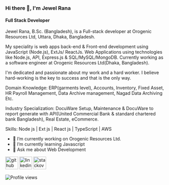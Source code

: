 ### Hi there 👋, I'm Jewel Rana
#### Full Stack Developer
Jewel Rana, B.Sc. (Bangladesh), is a Full-stack developer at Orogenic Resources Ltd, Uttara, Dhaka, Bangladesh.

My speciality is web apps back-end & Front-end development using JavaScript (Node.js), ExtJs/ ReactJs. Web Applications using technologies like Node.js, API, Express.js & SQL/MySQL/MongoDB. Currently working as a software engineer at Orogenic Resources Ltd(Dhaka, Bangladesh).

I'm dedicated and passionate about my work and a hard worker. I believe hard-working is the key to success and that is the only way. 

Domain Knowledge: ERP(garments level), Accounts, Inventory, Fixed Asset, HR Payroll Management, Data Archive management, Nagad Data Archiving Etc.

Industry Specialization: DocuWare Setup, Maintenance & DocuWare to report generate with API(United Commercial Bank & standard chartered bank Bangladesh), Real Estate, eCommerce.

Skills: Node js | Ext js | React js | TypeScript | AWS

- 🔭 I’m currently working on Orogenic Resources Ltd. 
- 🌱 I’m currently learning Javascript  
- 💬 Ask me about Web Development 


[<img src='https://cdn.jsdelivr.net/npm/simple-icons@3.0.1/icons/github.svg' alt='github' height='40'>](https://github.com/jewel80)  [<img src='https://cdn.jsdelivr.net/npm/simple-icons@3.0.1/icons/linkedin.svg' alt='linkedin' height='40'>](https://www.linkedin.com/in/jewelrana80//)  [<img src='https://cdn.jsdelivr.net/npm/simple-icons@3.0.1/icons/stackoverflow.svg' alt='stackoverflow' height='40'>](https://stackoverflow.com/users/8590602/jewel80)  

![Profile views](https://gpvc.arturio.dev/jewel80)  

